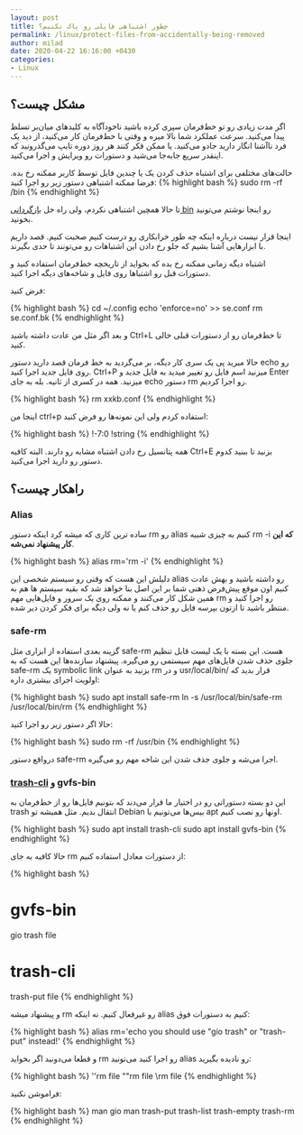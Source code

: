 ```yaml
---
layout: post
title: چطور اشتباهی فایلی رو پاک نکنیم؟
permalink: /linux/protect-files-from-accidentally-being-removed
author: milad
date: 2020-04-22 16:16:00 +0430
categories: 
- Linux
---
```


## مشکل چیست؟


اگر مدت زیادی رو تو خط‌فرمان سپری کرده باشید ناخودآگاه به کلید‌های میان‌بر تسلط پیدا می‌کنید. سرعت عملکرد شما بالا میره و وقتی با خط‌فرمان کار می‌کنید، 
از دید یک فرد ناآشنا انگار دارید جادو می‌کنید. یا ممکن فکر کنند هر روز دوره تایپ می‌گذرونید که اینقدر سریع جابه‌جا می‌شید و دستورات رو ویرایش و اجرا می‌کنید.

حالت‌های مختلفی برای اشتباه حذف کردن یک یا چندین فایل توسط کاربر ممکنه رخ بده. فرضا ممکنه اشتباهی دستور زیر رو اجرا کنید:
{% highlight bash %}
sudo rm -rf /bin
{% endhighlight %}


تا حالا همچین اشتباهی نکردم، ولی راه حل [بازگردانی bin](https://askubuntu.com/a/906675/264781) رو اینجا نوشتم می‌تونید بخونید.

اینجا قرار نیست درباره اینکه چه طور خرابکاری رو درست کنیم صحبت کنیم. قصد داریم با ابزارهایی آشنا بشیم که جلو رخ دادن این اشتباهات رو می‌تونند تا حدی بگیرند.

اشتباه دیگه زمانی ممکنه رخ بده که بخواید از تاریخچه خط‌فرمان استفاده کنید و دستورات قبل رو اشتباها روی فایل و شاخه‌های  دیگه اجرا کنید.

فرض کنید:

{% highlight bash %}
cd ~/.config
echo 'enforce=no' >> se.conf
rm se.conf.bk
{% endhighlight %}

و بعد اگر مثل من عادت داشته باشید Ctrl+L تا خط‌فرمان رو از دستورات قبلی خالی کنید.

حالا میرید پی یک سری کار دیگه، بر می‌گردید به خط فرمان قصد دارید دستور echo رو روی فایل جدید اجرا کنید. Ctrl+P میزنید اسم فایل رو تغییر میدید
به فایل جدید و Enter میزنید. همه در کسری از ثانیه. بله به جای echo دستور rm رو اجرا کردیم.

{% highlight bash %}
rm xxkb.conf
{% endhighlight %}


اینجا من ctrl+p استفاده کردم ولی این نمونه‌ها رو فرض کنید:

{% highlight bash %}
!-7:0
!string
{% endhighlight %}

همه پتانسیل رخ دادن اشتباه مشابه رو دارند. البته کافیه Ctrl+E بزنید تا ببنید کدوم دستور رو دارید اجرا می‌کنید.



## راهکار چیست؟

### Alias
ساده ترین کاری که میشه کرد اینکه دستور rm رو alias کنیم به چیزی شبیه rm -i **که این کار پیشنهاد نمی‌شه**.


{% highlight bash %}
alias rm='rm -i'
{% endhighlight %}

دلیلش این هست که وقتی رو سیستم شخصی این alias رو داشته باشید و بهش عادت کنیم اون موقع پیش‌فرض ذهنی شما بر این اصل بنا خواهد شد که بقیه سیستم
ها هم به همین شکل کار می‌کنند و ممکنه روی یک سرور و فایل‌هایی مهم rm رو اجرا کنید و منتظر باشید تا ازتون بپرسه فایل رو حذف کنم یا نه ولی دیگه برای فکر کردن دیر شده.


### safe-rm
گزینه بعدی استفاده از ابزاری مثل safe-rm هست. این بسته با یک لیست قابل تنظیم جلوی حذف شدن فایل‌های مهم سیستمی رو می‌گیره. پیشنهاد سازنده‌ها این هست که
به safe-rm یک symbolic link بزنید به عنوان rm و در usr/local/bin/ قرار بدید که اولویت اجرای بیشتری داره:

{% highlight bash %}
sudo apt install safe-rm
ln -s /usr/local/bin/safe-rm /usr/local/bin/rm
{% endhighlight %}

حالا اگر دستور زیر رو اجرا کنید:



{% highlight bash %}
sudo rm -rf /usr/bin
{% endhighlight %}

درواقع دستور safe-rm اجرا می‌شه و جلوی جذف شدن این شاخه مهم رو می‌گیره.


### [trash-cli](https://github.com/andreafrancia/trash-cli) و gvfs-bin

این دو بسته دستوراتی رو در اختیار ما قرار می‌دند که بتونیم فایل‌ها رو از خط‌فرمان به trash انتقال بدیم. مثل همیشه تو Debian بیس‌ها می‌تونیم با apt اونها رو نصب کنیم.

{% highlight bash %}
sudo apt install trash-cli
sudo apt install gvfs-bin
{% endhighlight %}

حالا کافیه به جای rm از دستورات معادل استفاده کنیم:


{% highlight bash %}
# gvfs-bin
gio trash file

# trash-cli
trash-put file
{% endhighlight %}

و پیشنهاد میشه rm رو غیرفعال کنیم. نه اینکه alias کنیم به دستورات فوق:

{% highlight bash %}
alias rm='echo you should use "gio trash" or "trash-put" instead!'
{% endhighlight %}

و قطعا می‌دونید اگر بخواید rm رو اجرا کنید می‌تونید alias رو نادیده بگیرید:

{% highlight bash %}
''rm file
""rm file
\rm file 
{% endhighlight %}


فراموشن نکنید:

{% highlight bash %}
man gio
man trash-put trash-list trash-empty trash-rm
{% endhighlight %}